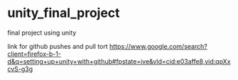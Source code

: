 # unity_final_project
final project using unity

link for github pushes and pull tort
https://www.google.com/search?client=firefox-b-1-d&q=setting+up+unity+with+github#fpstate=ive&vld=cid:e03affe8,vid:qpXxcvS-g3g

